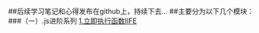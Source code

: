 ##后续学习笔记和心得发布在github上，持续下去...
##主要分为以下几个模块：
###（一）.js进阶系列
[1.立即执行函数IIFE](https://github.com/hzpmsky/blog/issues/1)
